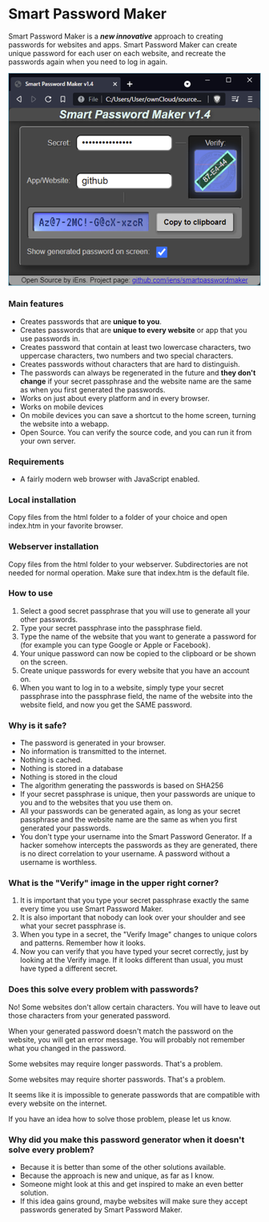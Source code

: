 # Smart Password Maker

Smart Password Maker is a ***new innovative*** approach to creating passwords for websites and apps.
Smart Password Maker can create unique password for each user on each website, and recreate the passwords again when you need to log in again.

![Screenshot](screenshot.png)

### Main features
- Creates passwords that are **unique to you**.
- Creates passwords that are **unique to every website** or app that you use passwords in.
- Creates password that contain at least two lowercase characters, two uppercase characters, two numbers and two special characters.
- Creates passwords without characters that are hard to distinguish.
- The passwords can always be regenerated in the future and **they don't change** if your secret passphrase and the website name are the same as when you first generated the passwords.
- Works on just about every platform and in every browser.
- Works on mobile devices
- On mobile devices you can save a shortcut to the home screen, turning the website into a webapp.
- Open Source. You can verify the source code, and you can run it from your own server.

### Requirements
- A fairly modern web browser with JavaScript enabled.

### Local installation
Copy files from the html folder to a folder of your choice and open index.htm in your favorite browser.

### Webserver installation
Copy files from the html folder to your webserver. Subdirectories are not needed for normal operation. Make sure that index.htm is the default file.

### How to use
1. Select a good secret passphrase that you will use to generate all your other passwords.
2. Type your secret passphrase into the passphrase field.
3. Type the name of the website that you want to generate a password for (for example you can type Google or Apple or Facebook).
4. Your unique password can now be copied to the clipboard or be shown on the screen.
5. Create unique passwords for every website that you have an account on.
6. When you want to log in to a website, simply type your secret passphrase into the passphrase field, the name of the website into the website field, and now you get the SAME password.

### Why is it safe?
- The password is generated in your browser.
- No information is transmitted to the internet.
- Nothing is cached.
- Nothing is stored in a database
- Nothing is stored in the cloud
- The algorithm generating the passwords is based on SHA256
- If your secret passphrase is unique, then your passwords are unique to you and to the websites that you use them on.
- All your passwords can be generated again, as long as your secret passphrase and the website name are the same as when you first generated your passwords.
- You don't type your username into the Smart Password Generator. If a hacker somehow intercepts the passwords as they are generated, there is no direct correlation to your username. A password without a username is worthless.

### What is the "Verify" image in the upper right corner?
1. It is important that you type your secret passphrase exactly the same every time you use Smart Password Maker.
2. It is also important that nobody can look over your shoulder and see what your secret passphrase is.
3. When you type in a secret, the "Verify Image" changes to unique colors and patterns. Remember how it looks.
4. Now you can verify that you have typed your secret correctly, just by looking at the Verify image. If it looks different than usual, you must have typed a different secret.

### Does this solve every problem with passwords?
No! Some websites don't allow certain characters. You will have to leave out those characters from your generated password.

When your generated password doesn't match the password on the website, you will get an error message. You will probably not remember what you changed in the password.

Some websites may require longer passwords. That's a problem.

Some websites may require shorter passwords. That's a problem.

It seems like it is impossible to generate passwords that are compatible with every website on the internet.

If you have an idea how to solve those problem, please let us know.

### Why did you make this password generator when it doesn't solve every problem?
- Because it is better than some of the other solutions available.
- Because the approach is new and unique, as far as I know.
- Someone might look at this and get inspired to make an even better solution.
- If this idea gains ground, maybe websites will make sure they accept passwords generated by Smart Password Maker.

